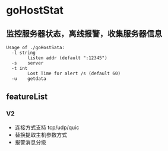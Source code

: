 # goHostStat
## 监控服务器状态，离线报警，收集服务器信息 
~~~
Usage of ./goHostSata:
  -l string
        listen addr (default ":12345")
  -s    server
  -t int
        Lost Time for alert /s (default 60)
  -u    getdata

~~~

## featureList
### V2
* 连接方式支持 tcp/udp/quic
* 替换提取主机参数方式
* 报警消息分级
